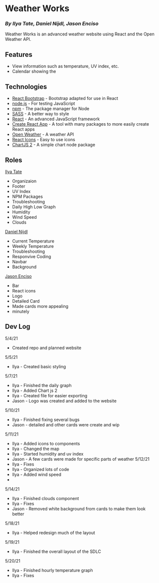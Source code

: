 # Weather Works
### _By Ilya Tate, Daniel Nijdl, Jason Enciso_

Weather Works is an advanced weather website using React and the Open Weather API.

## Features

- View information such as temperature, UV index, etc.
- Calendar showing the 

## Technologies

- [React Bootstrap] - Bootstrap adapted for use in React
- [node.js] - For testing JavaScript
- [npm] - The package manager for Node
- [SASS] - A better way to style
- [React] - An advanced JavaScript framework
- [Create React App] - A tool with many packages to more easily create React apps
- [Open Weather] - A weather API
- [React Icons] - Easy to use icons
- [ChartJS 2] - A simple chart node package

## Roles

[Ilya Tate]
- Organizaion
- Footer
- UV Index
- NPM Packages
- Troubleshooting
- Daily High Low Graph
- Humidity
- Wind Speed
- Clouds

[Daniel Nijdl]
- Current Temperature
- Weekly Temperature
- Troubleshooting
- Responvive Coding
- Navbar
- Background

[Jason Enciso]
- Bar
- React icons
- Logo
- Detailed Card
- Made cards more appealing
- minutely
## Dev Log

5/4/21
- Created repo and planned website

5/5/21
- Ilya - Created basic styling

5/7/21
- Ilya - Finished the daily graph
- Ilya - Added Chart js 2
- Ilya - Created file for easier exporting
- Jason - Logo was created and added to the website

5/10/21
- Ilya - Finished fixing several bugs
- Jason - detailed and other cards were create and wip


5/11/21
- Ilya - Added icons to components
- Ilya - Changed the map
- Ilya - Started humidity and uv index
- Jason - A few cards were made for specific parts of weather
5/12/21
- Ilya - Fixes
- Ilya - Organized lots of code
- Ilya - Added wind speed
- 
5/14/21
- Ilya - Finished clouds component
- Ilya - Fixes
- Jason - Removed white background from cards to make them look better

5/18/21
- Ilya - Helped redesign much of the layout

5/19/21
- Ilya - Finished the overall layout of the SDLC

5/20/21
- Ilya - Finished hourly temperature graph
- Ilya - Fixes


[React Bootstrap]: <https://github.com/react-bootstrap/react-bootstrap>
[node.js]: <https://github.com/nodejs/node>
[npm]: <https://github.com/npm/npm>
[SASS]: <https://github.com/sass/sass>
[React]: <https://github.com/facebook/react>
[Create React App]: <https://github.com/facebook/create-react-app>
[Open Weather]: <https://openweathermap.org/>
[React Icons]: <https://github.com/react-icons/react-icons> 
[ChartJS 2]: <https://github.com/reactchartjs/react-chartjs-2>

[Ilya Tate]: <https://github.com/ilya-tate>
[Daniel Nijdl]: <https://github.com/Daniel-Nijdl>
[Jason Enciso]: <https://github.com/EncisoJ>
